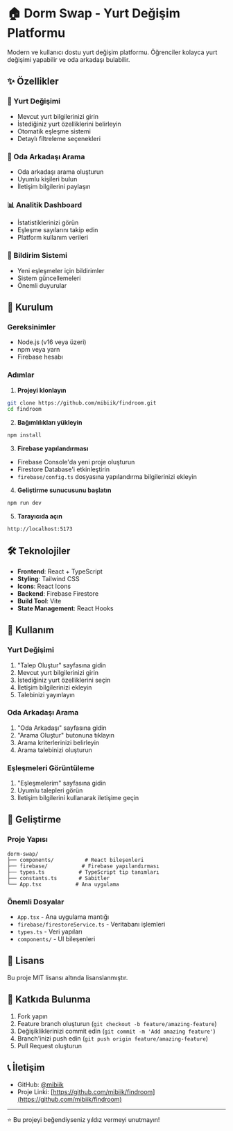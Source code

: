 # 🏠 Dorm Swap - Yurt Değişim Platformu

Modern ve kullanıcı dostu yurt değişim platformu. Öğrenciler kolayca yurt değişimi yapabilir ve oda arkadaşı bulabilir.

## ✨ Özellikler

### 🔄 Yurt Değişimi
- Mevcut yurt bilgilerinizi girin
- İstediğiniz yurt özelliklerini belirleyin
- Otomatik eşleşme sistemi
- Detaylı filtreleme seçenekleri

### 👥 Oda Arkadaşı Arama
- Oda arkadaşı arama oluşturun
- Uyumlu kişileri bulun
- İletişim bilgilerini paylaşın

### 📊 Analitik Dashboard
- İstatistiklerinizi görün
- Eşleşme sayılarını takip edin
- Platform kullanım verileri

### 🔔 Bildirim Sistemi
- Yeni eşleşmeler için bildirimler
- Sistem güncellemeleri
- Önemli duyurular

## 🚀 Kurulum

### Gereksinimler
- Node.js (v16 veya üzeri)
- npm veya yarn
- Firebase hesabı

### Adımlar

1. **Projeyi klonlayın**
```bash
git clone https://github.com/mibiik/findroom.git
cd findroom
```

2. **Bağımlılıkları yükleyin**
```bash
npm install
```

3. **Firebase yapılandırması**
- Firebase Console'da yeni proje oluşturun
- Firestore Database'i etkinleştirin
- `firebase/config.ts` dosyasına yapılandırma bilgilerinizi ekleyin

4. **Geliştirme sunucusunu başlatın**
```bash
npm run dev
```

5. **Tarayıcıda açın**
```
http://localhost:5173
```

## 🛠️ Teknolojiler

- **Frontend**: React + TypeScript
- **Styling**: Tailwind CSS
- **Icons**: React Icons
- **Backend**: Firebase Firestore
- **Build Tool**: Vite
- **State Management**: React Hooks

## 📱 Kullanım

### Yurt Değişimi
1. "Talep Oluştur" sayfasına gidin
2. Mevcut yurt bilgilerinizi girin
3. İstediğiniz yurt özelliklerini seçin
4. İletişim bilgilerinizi ekleyin
5. Talebinizi yayınlayın

### Oda Arkadaşı Arama
1. "Oda Arkadaşı" sayfasına gidin
2. "Arama Oluştur" butonuna tıklayın
3. Arama kriterlerinizi belirleyin
4. Arama talebinizi oluşturun

### Eşleşmeleri Görüntüleme
1. "Eşleşmelerim" sayfasına gidin
2. Uyumlu talepleri görün
3. İletişim bilgilerini kullanarak iletişime geçin

## 🔧 Geliştirme

### Proje Yapısı
```
dorm-swap/
├── components/          # React bileşenleri
├── firebase/           # Firebase yapılandırması
├── types.ts           # TypeScript tip tanımları
├── constants.ts       # Sabitler
└── App.tsx           # Ana uygulama
```

### Önemli Dosyalar
- `App.tsx` - Ana uygulama mantığı
- `firebase/firestoreService.ts` - Veritabanı işlemleri
- `types.ts` - Veri yapıları
- `components/` - UI bileşenleri

## 📄 Lisans

Bu proje MIT lisansı altında lisanslanmıştır.

## 🤝 Katkıda Bulunma

1. Fork yapın
2. Feature branch oluşturun (`git checkout -b feature/amazing-feature`)
3. Değişikliklerinizi commit edin (`git commit -m 'Add amazing feature'`)
4. Branch'inizi push edin (`git push origin feature/amazing-feature`)
5. Pull Request oluşturun

## 📞 İletişim

- GitHub: [@mibiik](https://github.com/mibiik)
- Proje Linki: [https://github.com/mibiik/findroom](https://github.com/mibiik/findroom)

---

⭐ Bu projeyi beğendiyseniz yıldız vermeyi unutmayın!

